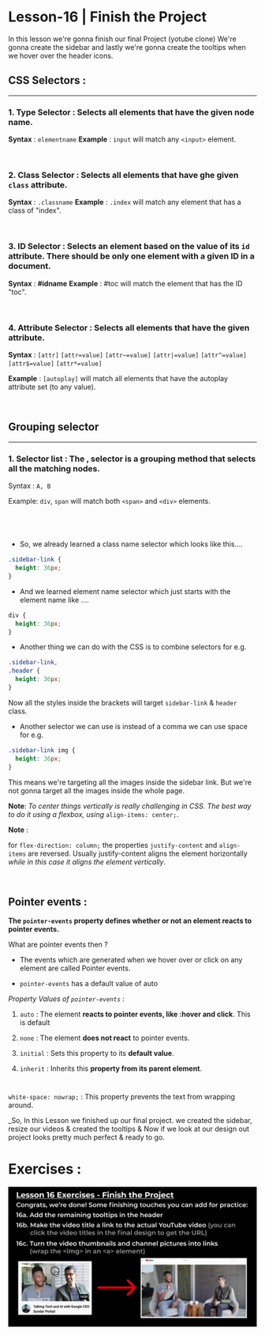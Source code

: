 # Lesson-16 | Finish the Project

In this lesson we're gonna finish our final Project (yotube clone) We're gonna create the sidebar and lastly we're gonna create the tooltips when we hover over the header icons.

## CSS Selectors :

<hr>

### 1. Type Selector : Selects all elements that have the given node name.

**Syntax** : `elementname`
**Example** : `input` will match any `<input>` element.

<br>

### 2. Class Selector : Selects all elements that have ghe given `class` attribute.

**Syntax** : `.classname`
**Example** : `.index` will match any element that has a class of "index".

<br>

### 3. ID Selector : Selects an element based on the value of its `id` attribute. There should be only one element with a given ID in a document.

**Syntax** : **#idname**
**Example** : #toc will match the element that has the ID "toc".

<br>

### 4. Attribute Selector : Selects all elements that have the given attribute.

**Syntax** : `[attr]` `[attr=value]` `[attr~=value]` `[attr|=value]` `[attr^=value]` `[attr$=value]` `[attr*=value]`

**Example** : `[autoplay]` will match all elements that have the autoplay attribute set (to any value).

<br>

## Grouping selector

<hr>

### 1. Selector list : The , selector is a grouping method that selects all the matching nodes.

Syntax : `A, B`

Example: `div`, `span` will match both `<span>` and `<div>` elements.

<br>

#

- So, we already learned a class name selector which looks like this....

```css
.sidebar-link {
  height: 36px;
}
```

- And we learned element name selector which just starts with the element name like ....

```css
div {
  height: 36px;
}
```

- Another thing we can do with the CSS is to combine selectors for e.g.

```css
.sidebar-link,
.header {
  height: 36px;
}
```

Now all the styles inside the brackets will target `sidebar-link` & `header` class.

- Another selector we can use is instead of a comma we can use space for e.g.

```css
.sidebar-link img {
  height: 36px;
}
```

This means we're targeting all the images inside the sidebar link. But we're not gonna target all the images inside the whole page.

**Note**: _To center things vertically is really challenging in CSS. The best way to do it using a flexbox, using_ `align-items: center;`.

**Note** :

for `flex-direction: column;` the properties `justify-content` and `align-items` are reversed.
Usually justify-content aligns the element horizontally _while in this case it aligns the element vertically_.

<br>

## Pointer events :

**The `pointer-events` property defines whether or not an element reacts to pointer events.**

What are pointer events then ?

- The events which are generated when we hover over or click on any element are called Pointer events.

- `pointer-events` has a default value of auto

_Property Values of `pointer-events`_ :

1. `auto` : The element **reacts to pointer events, like :hover and click**. This is default

2. `none` : The element **does not react** to pointer events.

3. `initial` : Sets this property to its **default value**.

4. `inherit` : Inherits this **property from its parent element**.

#

`white-space: nowrap;` : This property prevents the text from wrapping around.

\_So, In this Lesson we finished up our final project. we created the sidebar, resize our videos & created the tooltips & Now if we look at our design out project looks pretty much perfect & ready to go.

# Exercises :

![Normal Exercise Image](img/Normal-Exercise-16.png)

